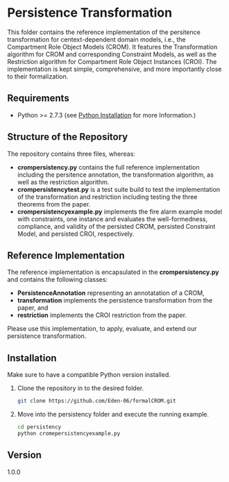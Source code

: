 # Persistence Transformation

This folder contains the reference implementation
of the persitence transformation for centext-dependent domain models, i.e., the Compartment Role Object Models (CROM).
It features the Transformation algorithm for CROM and corresponding Constraint Models, as well as the Restriction algorithm for Compartment Role Object Instances (CROI).
The implementation is kept simple, comprehensive, and
more importantly close to their formalization.


## Requirements

* Python >= 2.7.3 (see [Python Installation](https://www.python.org/downloads/release/python-279/) for more Information.)

## Structure of the Repository

The repository contains three files, whereas:

* **crompersistency.py** contains the full reference implementation including the persitence annotation,
    the transformation algorithm, as well as the restriction algorithm.
* **crompersistencytest.py** is a test suite build to test the implementation of
    the transformation and restriction including testing the three theorems from the paper.
* **crompersistencyexample.py** implements the fire alarm example model with constraints,
    one instance and evaluates the well-formedness, compliance, and validity of the persisted CROM,
    persisted Constraint Model, and persisted CROI, respectively.

## Reference Implementation

The reference implementation is encapsulated in the **crompersistency.py**
and contains the following classes:

* **PersistenceAnnotation** representing an annotatation of a CROM,
* **transformation** implements the persistence transformation from the paper, and
* **restriction** implements the CROI restriction from the paper.

Please use this implementation, to apply, evaluate, and extend 
our persistence transformation.

## Installation

Make sure to have a compatible Python version installed.

1. Clone the repository in to the desired folder.

    ```bash
    git clone https://github.com/Eden-06/formalCROM.git
    ```

2. Move into the persistency folder and execute the running example.

    ```bash
    cd persistency
    python cromepersistencyexample.py
    ```
    
## Version

1.0.0
